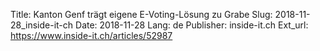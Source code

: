 Title: Kanton Genf trägt eigene E-Voting-Lösung zu Grabe
Slug: 2018-11-28_inside-it-ch
Date: 2018-11-28
Lang: de
Publisher: inside-it.ch
Ext_url: https://www.inside-it.ch/articles/52987